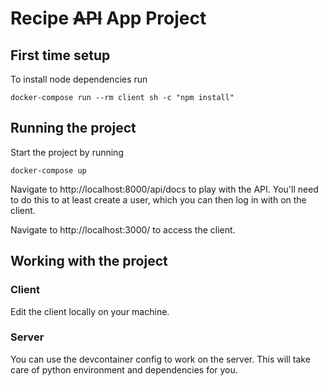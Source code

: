# Recipe ~~API~~ App Project

## First time setup

To install node dependencies run

```
docker-compose run --rm client sh -c "npm install"
```

## Running the project

Start the project by running

```
docker-compose up
```

Navigate to http://localhost:8000/api/docs to play with the API. You'll need to do this to at least create a user, which you can then log in with on the client.

Navigate to http://localhost:3000/ to access the client.

## Working with the project

### Client

Edit the client locally on your machine.

### Server

You can use the devcontainer config to work on the server. This will take care of python environment and dependencies for you.
